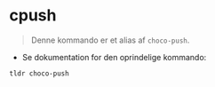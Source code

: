# cpush

> Denne kommando er et alias af `choco-push`.

- Se dokumentation for den oprindelige kommando:

`tldr choco-push`
